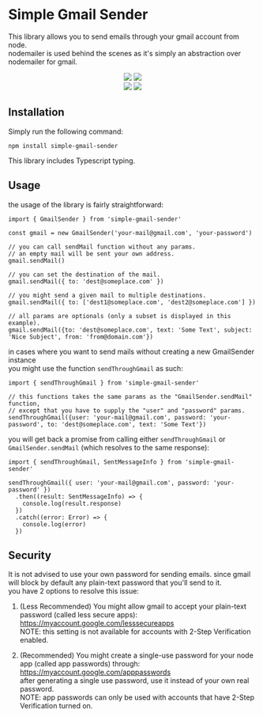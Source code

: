 # Simple Gmail Sender

This library allows you to send emails through your gmail account from node.  
nodemailer is used behind the scenes as it's simply an abstraction over nodemailer for gmail.  

<p align="center">
  <img src="https://img.shields.io/maintenance/yes/2021" />
  <a href="https://www.npmjs.com/package/simple-gmail-sender"><img src="https://img.shields.io/npm/l/simple-gmail-sender" /></a>
<br>
  <a href="https://www.npmjs.com/package/simple-gmail-sender"><img src="https://img.shields.io/npm/dw/simple-gmail-sender" /></a>
  <a href="https://www.npmjs.com/package/simple-gmail-sender"><img src="https://img.shields.io/npm/v/simple-gmail-sender" /></a>
</p>

## Installation

Simply run the following command:

```
npm install simple-gmail-sender
```
This library includes Typescript typing.

## Usage

the usage of the library is fairly straightforward:

```
import { GmailSender } from 'simple-gmail-sender'

const gmail = new GmailSender('your-mail@gmail.com', 'your-password')

// you can call sendMail function without any params.
// an empty mail will be sent your own address.
gmail.sendMail()

// you can set the destination of the mail.
gmail.sendMail({ to: 'dest@someplace.com' })

// you might send a given mail to multiple destinations.
gmail.sendMail({ to: ['dest1@someplace.com', 'dest2@someplace.com'] })

// all params are optionals (only a subset is displayed in this example).
gmail.sendMail({to: 'dest@someplace.com', text: 'Some Text', subject: 'Nice Subject', from: 'from@domain.com'})
```


in cases where you want to send mails without creating a new GmailSender instance  
you might use the function ```sendThroughGmail``` as such:

```
import { sendThroughGmail } from 'simple-gmail-sender'

// this functions takes the same params as the "GmailSender.sendMail" function,
// except that you have to supply the "user" and "password" params.
sendThroughGmail({user: 'your-mail@gmail.com', password: 'your-password', to: 'dest@someplace.com', text: 'Some Text'})
```


you will get back a promise from calling either ```sendThroughGmail```
or ```GmailSender.sendMail``` (which resolves to the same response):

```
import { sendThroughGmail, SentMessageInfo } from 'simple-gmail-sender'

sendThroughGmail({ user: 'your-mail@gmail.com', password: 'your-password' })
  .then((result: SentMessageInfo) => {
    console.log(result.response)
  })
  .catch((error: Error) => {
    console.log(error)
  })
```


## Security

It is not advised to use your own password for sending emails.
since gmail will block by default any plain-text password
that you'll send to it.  
you have 2 options to resolve this issue:

1. (Less Recommended) You might allow gmail to accept your plain-text password (called less secure apps):
   https://myaccount.google.com/lesssecureapps  
   NOTE: this setting is not available for accounts with 2-Step Verification enabled.
   
   
2. (Recommended) You might create a single-use password for your node app (called app passwords) through:  
   https://myaccount.google.com/apppasswords  
   after generating a single use password, use it instead of your own real password.  
   NOTE: app passwords can only be used with accounts that have 2-Step Verification turned on.
